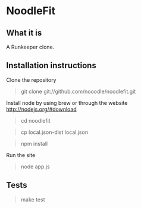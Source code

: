 # NoodleFit

## What it is

A Runkeeper clone.

## Installation instructions

Clone the repository

> git clone git://github.com/nooodle/noodlefit.git

Install node by using brew or through the website http://nodejs.org/#download

> cd noodlefit

> cp local.json-dist local.json

> npm install

Run the site

> node app.js

## Tests

> make test